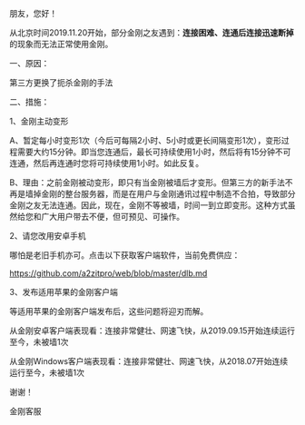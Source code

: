 朋友，您好！

从北京时间2019.11.20开始，部分金刚之友遇到：<strong>连接困难、连通后连接迅速断掉 </strong>的现象而无法正常使用金刚。

一、原因：

第三方更换了扼杀金刚的手法

二、措施：

1、金刚主动变形

A、暂定每小时变形1次（今后可每隔2小时、5小时或更长间隔变形1次），变形过程需要大约15分钟。即当您连通后，最长可持续使用1小时，然后将有15分钟不可连通，然后再连通时您将可持续使用1小时。如此反复。

B、理由：之前金刚被动变形，即只有当金刚被墙后才变形。但第三方的新手法不再是墙掉金刚的整台服务器，而是在用户与金刚通讯过程中制造不合拍，导致部分金刚之友无法连通。因此，现在，金刚不等被墙，时间一到立即变形。这种方式虽然给您和广大用户带去不便，但可预见、可操作。

2、请您改用安卓手机

哪怕是老旧手机亦可。点击以下获取客户端软件，当前免费供应：

https://github.com/a2zitpro/web/blob/master/dlb.md

3、发布适用苹果的金刚客户端

等适用苹果的金刚客户端发布后，这些问题将迎刃而解。

从金刚安卓客户端表现看：连接非常健壮、网速飞快，从2019.09.15开始连续运行至今，未被墙1次

从金刚Windows客户端表现看：连接非常健壮、网速飞快，从2018.07开始连续运行至今，未被墙1次

谢谢！

金刚客服
